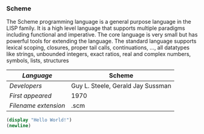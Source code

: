 ### Scheme
The Scheme programming language is a general purpose language in the LISP family. It is a high level language that supports multiple paradigms including functional and imperative. The core language is very small but has powerful tools for extending the language. The standard language supports lexical scoping, closures, proper tail calls, continuations, ..., all datatypes like strings, unbounded integers, exact ratios, real and complex numbers, symbols, lists, structures

|_Language_|Scheme|
|-|-|
|_Developers_|Guy L. Steele, Gerald Jay Sussman|
|_First appeared_|1970|
|_Filename extension_|.scm|

```HelloWorld.scm
(display "Hello World!")
(newline)